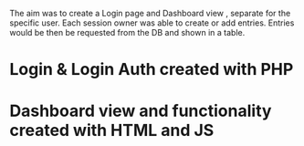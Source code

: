 The aim was to create a Login page and Dashboard view , separate for the specific user. Each session owner was able to create or add entries. Entries would be then be requested from the DB and shown in a table. 

# Login & Login Auth created with PHP 
# Dashboard view and functionality created with HTML and JS
